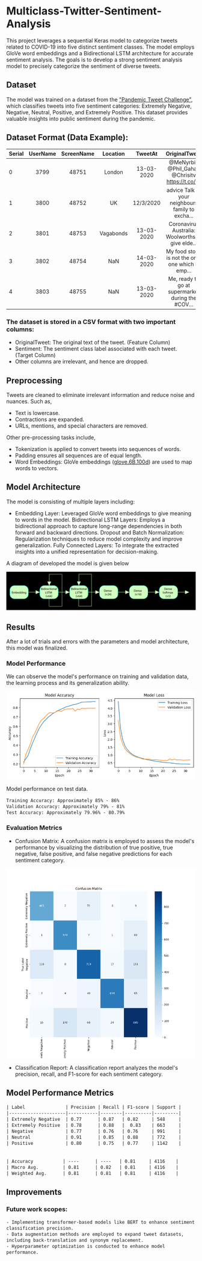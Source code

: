 # Multiclass-Twitter-Sentiment-Analysis

This project leverages a sequential Keras model to categorize tweets related to COVID-19 into five distinct sentiment classes. The model employs GloVe word embeddings and a Bidirectional LSTM architecture for accurate sentiment analysis. The goals is to develop a strong sentiment analysis model to precisely categorize the sentiment of diverse tweets.

## Dataset

The model was trained on a dataset from the ["Pandemic Tweet Challenge"](https://www.kaggle.com/competitions/pandemic-tweet-challenge/overview), which classifies tweets into five sentiment categories: Extremely Negative, Negative, Neutral, Positive, and Extremely Positive. This dataset provides valuable insights into public sentiment during the pandemic.

## Dataset Format (Data Example):


| Serial        | UserName         | ScreenName       | Location         | TweetAt          | OriginalTweet                                           | Sentiment    	   |
| ------------- |:----------------:|:----------------:|:----------------:|:----------------:|:-------------------------------------------------------:|:----------------:|	
| 0             |3799	             |48751             |London            |13-03-2020	       |@MeNyrbie @Phil_Gahan @Chrisitv https://t.co/i...        |Neutral           |
| 1             |3800	             |48752             |UK                |12/3/2020	        |advice Talk to your neighbours family to excha...        |Positive          |
| 2             |3801	             |48753             |Vagabonds         |13-03-2020	       |Coronavirus Australia: Woolworths to give elde...        |Positive          |
| 3             |3802	             |48754             |NaN               |14-03-2020	       |My food stock is not the only one which is emp...  	     |Positive          |
| 4	            |3803	             |48755             |NaN  	           |13-03-2020	        |Me, ready to go at supermarket during the #COV...	       |Extremely Negative|


### The dataset is stored in a CSV format with two important columns:
- OriginalTweet: The original text of the tweet. (Feature Column)
- Sentiment: The sentiment class label associated with each tweet. (Target Column)
- Other columns are irrelevant, and hence are dropped.

## Preprocessing

Tweets are cleaned to eliminate irrelevant information and reduce noise and nuances. Such as,
- Text is lowercase.
- Contractions are expanded.
- URLs, mentions, and special characters are removed.

Other pre-processing tasks include,

- Tokenization is applied to convert tweets into sequences of words.
- Padding ensures all sequences are of equal length.
- Word Embeddings: GloVe embeddings ([glove.6B.100d](https://www.kaggle.com/datasets/danielwillgeorge/glove6b100dtxt)) are used to map words to vectors.
 

## Model Architecture

The model is consisting of multiple layers including:

- Embedding Layer: Leveraged GloVe word embeddings to give meaning to words in the model.
    Bidirectional LSTM Layers: Employs a bidirectional approach to capture long-range dependencies in both forward and backward directions.
    Dropout and Batch Normalization: Regularization techniques to reduce model complexity and improve generalization.
    Fully Connected Layers: To integrate the extracted insights into a unified representation for decision-making.

A diagram of developed the model is given below


![Developed TF model](https://raw.githubusercontent.com/RezuwanHassan262/Multiclass-Twitter-Sentiment-Analysis/refs/heads/main/figs/model_arch.png) 



 
## Results

After a lot of trials and errors with the parameters and model architecture, this model was finalized.

### Model Performance

We can observe the model's performance on training and validation data, the learning process and its generalization ability. 

![Model train-Loss Curves](https://raw.githubusercontent.com/RezuwanHassan262/Multiclass-Twitter-Sentiment-Analysis/refs/heads/main/figs/train_loss_curves.PNG) 


Model performance on test data.

    Training Accuracy: Approximately 85% - 86%
    Validation Accuracy: Approximately 79% - 81%
    Test Accuracy: Approximately 79.96% - 80.79%

### Evaluation Metrics

- Confusion Matrix: A confusion matrix is employed to assess the model's performance by visualizing the distribution of true positive, true negative, false positive, and false negative predictions for each sentiment category.

![Confusion Matrix](https://raw.githubusercontent.com/RezuwanHassan262/Multiclass-Twitter-Sentiment-Analysis/refs/heads/main/figs/cf.png)

- Classification Report: A classification report analyzes the model's precision, recall, and F1-score for each sentiment category.

## Model Performance Metrics


    | Label               | Precision | Recall | F1-score | Support |
    |---------------------|-----------|--------|----------|---------|
    | Extremely Negative  | 0.77      | 0.87   | 0.82     | 548     |
    | Extremely Positive  | 0.78      | 0.88   |  0.83    | 663     |
    | Negative            | 0.77      | 0.76   | 0.76     | 991     |
    | Neutral             | 0.91      | 0.85   | 0.88     | 772     |
    | Positive            | 0.80      | 0.75   | 0.77     | 1142    |


    | Accuracy           | ----      | ----   | 0.81     | 4116    |
    | Macro Avg.         | 0.81      | 0.82   | 0.81     | 4116    |
    | Weighted Avg.      | 0.81      | 0.81   | 0.81     | 4116    |



## Improvements

### Future work scopes:

    - Implementing transformer-based models like BERT to enhance sentiment classification precision.
    - Data augmentation methods are employed to expand tweet datasets, including back-translation and synonym replacement.
    - Hyperparameter optimization is conducted to enhance model performance.


<!-- 
## Explainable AI Integration (LIME: Local Interpretable Model-agnostic Explanations)

I aimed to enhance the interpretability of the model's predictions by integrating eXplainable AI (XAI) techniques. Specifically, I focused on implementing LIME (Local Interpretable Model-Agnostic Explanations). LIME works by approximating the complex model's behavior locally around a specific instance, creating a simpler, interpretable model to explain the prediction.

By incorporating LIME, I sought to understand the factors influencing the model's decisions. This would improve the model's transparency and help identify potential biases or errors.**
-->
